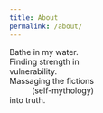 ```yaml
---
title: About
permalink: /about/
---
```


Bathe in my water.  
Finding strength in  
vulnerability.  
Massaging the fictions  
&nbsp;&nbsp;&nbsp;&nbsp;&nbsp;&nbsp;&nbsp;&nbsp;&nbsp;&nbsp;(self-mythology)  
into truth.
